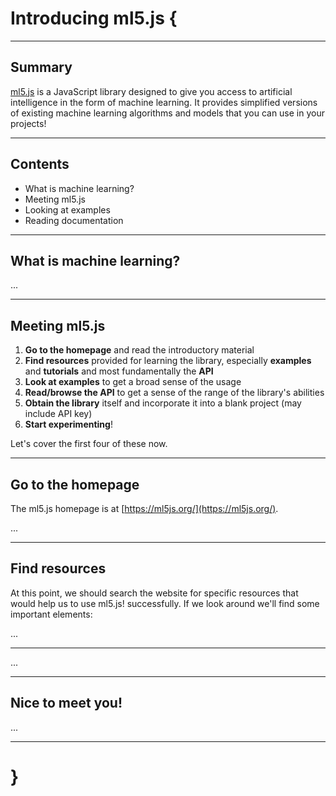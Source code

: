 # Introducing ml5.js {

---

## Summary

[ml5.js](https://ml5js.org/) is a JavaScript library designed to give you access to artificial intelligence in the form of machine learning. It provides simplified versions of existing machine learning algorithms and models that you can use in your projects!


---

## Contents

* What is machine learning?
* Meeting ml5.js
* Looking at examples
* Reading documentation

---

## What is machine learning?

...

---

## Meeting ml5.js

1. **Go to the homepage** and read the introductory material
2. **Find resources** provided for learning the library, especially **examples** and **tutorials** and most fundamentally the **API**
3. **Look at examples** to get a broad sense of the usage
4. **Read/browse the API** to get a sense of the range of the library's abilities
5. **Obtain the library** itself and incorporate it into a blank project (may include API key)
6. **Start experimenting**!

Let's cover the first four of these now.

---

## Go to the homepage

The ml5.js homepage is at [https://ml5js.org/](https://ml5js.org/).

...

---

## Find resources

At this point, we should search the website for specific resources that would help us to use ml5.js! successfully. If we look around we'll find some important elements:

...

---

...

---

## Nice to meet you!

...

---

# }
